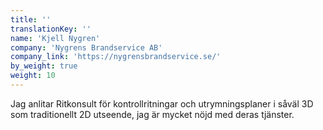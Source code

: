 ```yaml
---
title: ''
translationKey: ''
name: 'Kjell Nygren'
company: 'Nygrens Brandservice AB'
company_link: 'https://nygrensbrandservice.se/'
by_weight: true
weight: 10
---
```


Jag anlitar Ritkonsult för kontrollritningar och utrymningsplaner i såväl 3D som traditionellt 2D utseende, jag är mycket nöjd med deras tjänster.